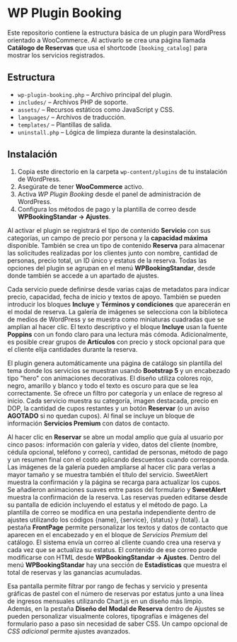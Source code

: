 # WP Plugin Booking

Este repositorio contiene la estructura básica de un plugin para WordPress orientado a WooCommerce. Al activarlo se crea una página llamada **Catálogo de Reservas** que usa el shortcode `[booking_catalog]` para mostrar los servicios registrados.

## Estructura

- `wp-plugin-booking.php` – Archivo principal del plugin.
- `includes/` – Archivos PHP de soporte.
- `assets/` – Recursos estáticos como JavaScript y CSS.
- `languages/` – Archivos de traducción.
- `templates/` – Plantillas de salida.
- `uninstall.php` – Lógica de limpieza durante la desinstalación.

## Instalación

1. Copia este directorio en la carpeta `wp-content/plugins` de tu instalación de WordPress.
2. Asegúrate de tener **WooCommerce** activo.
3. Activa *WP Plugin Booking* desde el panel de administración de WordPress.
4. Configura los métodos de pago y la plantilla de correo desde **WPBookingStandar → Ajustes**.

Al activar el plugin se registrará el tipo de contenido **Servicio** con sus categorías, un campo de precio por persona y la **capacidad máxima** disponible. También se crea un tipo de contenido **Reserva** para almacenar las solicitudes realizadas por los clientes junto con nombre, cantidad de personas, precio total, un ID único y estatus de la reserva. Todas las opciones del plugin se agrupan en el menú **WPBookingStandar**, desde donde también se accede a un apartado de ajustes.

 Cada servicio puede definirse desde varias cajas de metadatos para indicar precio, capacidad, fecha de inicio y textos de apoyo. También se pueden introducir los bloques **Incluye** y **Términos y condiciones** que aparecerán en el modal de reserva. La galería de imágenes se selecciona con la biblioteca de medios de WordPress y se muestra como miniaturas cuadradas que se amplían al hacer clic. El texto descriptivo y el bloque **Incluye** usan la fuente **Poppins** con un fondo claro para una lectura más cómoda.
Adicionalmente, es posible crear grupos de **Artículos** con precio y stock opcional para que el cliente elija cantidades durante la reserva.

 El plugin genera automáticamente una página de catálogo sin plantilla del tema donde los servicios se muestran usando **Bootstrap 5** y un encabezado tipo "hero" con animaciones decorativas. El diseño utiliza colores rojo, negro, amarillo y blanco y todo el texto es oscuro para que se lea correctamente. Se ofrece un filtro por categoría y un enlace de regreso al inicio. Cada servicio muestra su categoría, imagen destacada, precio en DOP, la cantidad de cupos restantes y un botón **Reservar** (o un aviso **AGOTADO** si no quedan cupos). Al final se incluye un bloque de información **Servicios Premium** con datos de contacto.

 Al hacer clic en **Reservar** se abre un modal amplio que guía al usuario por cinco pasos: información con galería y video, datos del cliente (nombre, cédula opcional, teléfono y correo), cantidad de personas, método de pago y un resumen final con el costo aplicando descuentos cuando corresponda. Las imágenes de la galería pueden ampliarse al hacer clic para verlas a mayor tamaño y se muestra también el título del servicio. SweetAlert muestra la confirmación y la página se recarga para actualizar los cupos.
Se añadieron animaciones suaves entre pasos del formulario y **SweetAlert** muestra la confirmación de la reserva. Las reservas pueden editarse desde su pantalla de edición incluyendo el estatus y el método de pago. La plantilla de correo se modifica en una pestaña independiente dentro de ajustes utilizando los códigos {name}, {service}, {status} y {total}. La pestaña **FrontPage** permite personalizar los textos y datos de contacto que aparecen en el encabezado y en el bloque de *Servicios Premium* del catálogo.
El sistema envía un correo al cliente cuando crea una reserva y cada vez que se actualiza su estatus. El contenido de ese correo puede modificarse con HTML desde **WPBookingStandar → Ajustes**.
Dentro del menú **WPBookingStandar** hay una sección de **Estadísticas** que muestra el total de reservas y las ganancias acumuladas.

Esa pantalla permite filtrar por rango de fechas y servicio y presenta gráficas de pastel con el número de reservas por estatus junto a una línea de ingresos mensuales utilizando Chart.js en un diseño más limpio.
Además, en la pestaña **Diseño del Modal de Reserva** dentro de Ajustes se pueden personalizar visualmente colores, tipografías e imágenes del formulario paso a paso sin necesidad de saber CSS. Un campo opcional de *CSS adicional* permite ajustes avanzados.

